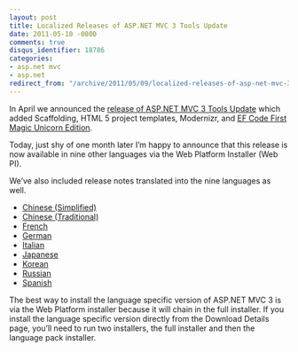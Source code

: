 ```yaml
---
layout: post
title: Localized Releases of ASP.NET MVC 3 Tools Update
date: 2011-05-10 -0800
comments: true
disqus_identifier: 18786
categories:
- asp.net mvc
- asp.net
redirect_from: "/archive/2011/05/09/localized-releases-of-asp-net-mvc-3-tools-update.aspx/"
---
```


In April we announced the [release of ASP.NET MVC 3 Tools
Update](http://haacked.com/archive/2011/04/12/introducing-asp-net-mvc-3-tools-update.aspx "Tools Update")
which added Scaffolding, HTML 5 project templates, Modernizr, and [EF
Code First Magic Unicorn
Edition](http://www.hanselman.com/blog/SimpleCodeFirstWithEntityFramework4MagicUnicornFeatureCTP4.aspx "Magic Unicorn").

Today, just shy of one month later I’m happy to announce that this
release is now available in nine other languages via the Web Platform
Installer (Web PI).

We’ve also included release notes translated into the nine languages as
well.

-   [Chinese
    (Simplified)](http://www.microsoft.com/downloads/zh-cn/details.aspx?FamilyID=82cbd599-d29a-43e3-b78b-0f863d22811a)
-   [Chinese
    (Traditional)](http://www.microsoft.com/downloads/details.aspx?FamilyID=82cbd599-d29a-43e3-b78b-0f863d22811a&displayLang=zh-tw)
-   [French](http://www.microsoft.com/downloads/fr-fr/details.aspx?FamilyID=82cbd599-d29a-43e3-b78b-0f863d22811a)
-   [German](http://www.microsoft.com/downloads/de-de/details.aspx?FamilyID=82cbd599-d29a-43e3-b78b-0f863d22811a)
-   [Italian](http://www.microsoft.com/downloads/it-it/details.aspx?FamilyID=82cbd599-d29a-43e3-b78b-0f863d22811a)
-   [Japanese](http://www.microsoft.com/downloads/ja-jp/details.aspx?FamilyID=82cbd599-d29a-43e3-b78b-0f863d22811a)
-   [Korean](http://www.microsoft.com/downloads/ko-kr/details.aspx?FamilyID=82cbd599-d29a-43e3-b78b-0f863d22811a)
-   [Russian](http://www.microsoft.com/downloads/ru-ru/details.aspx?FamilyID=82cbd599-d29a-43e3-b78b-0f863d22811a)
-   [Spanish](http://www.microsoft.com/downloads/es-es/details.aspx?FamilyID=82cbd599-d29a-43e3-b78b-0f863d22811a)

The best way to install the language specific version of ASP.NET MVC 3
is via the Web Platform installer because it will chain in the full
installer. If you install the language specific version directly from
the Download Details page, you’ll need to run two installers, the full
installer and then the language pack installer.

